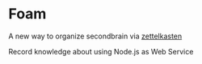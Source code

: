 # Foam

A new way to organize secondbrain via [zettelkasten](https://zettelkasten.de/posts/overview/)
 
Record knowledge about using Node.js as Web Service
